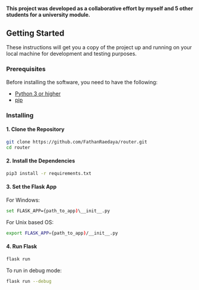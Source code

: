 #### This project was developed as a collaborative effort by myself and 5 other students for a university module.

## Getting Started

These instructions will get you a copy of the project up and running on your local machine for development and testing purposes.

### Prerequisites

Before installing the software, you need to have the following:

- [Python 3 or higher](https://www.python.org/downloads/)
- [pip](https://pip.pypa.io/en/stable/installation/)
### Installing

#### 1. Clone the Repository

```bash
git clone https://github.com/FathanRaedaya/router.git
cd router
```

#### 2. Install the Dependencies

```bash
pip3 install -r requirements.txt
```

#### 3. Set the Flask App

For Windows:
```bash
set FLASK_APP={path_to_app)\__init__.py
```

For Unix based OS:
```bash
export FLASK_APP={path_to_app)/__init__.py
```
#### 4. Run Flask

```bash
flask run
```

To run in debug mode:
```bash
flask run --debug
```

